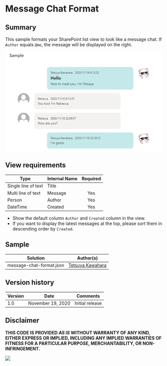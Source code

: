 # Message Chat Format

## Summary
This sample formats your SharePoint list view to look like a message chat. If `Author` equals `@me`, the message will be displayed on the right.

![screenshot of the sample](./screenshot.png)

## View requirements

|Type|Internal Name|Required|
|---|---|:---:|
|Single line of text|Title||
|Multi line of text|Message|Yes|
|Person|Author|Yes|
|DateTime|Created|Yes|

* Show the default column `Author` and `Created` column in the view.
* If you want to display the latest messages at the top, please sort them in descending order by `Created`.

## Sample

Solution                 |Author(s)
-------------------------|---------------------------
message-chat-format.json |[Tetsuya Kawahara](https://twitter.com/techan_k)

## Version history

Version |Date              |Comments
--------|------------------|--------
1.0     |November 19, 2020 |Initial release


## Disclaimer
**THIS CODE IS PROVIDED *AS IS* WITHOUT WARRANTY OF ANY KIND, EITHER EXPRESS OR IMPLIED, INCLUDING ANY IMPLIED WARRANTIES OF FITNESS FOR A PARTICULAR PURPOSE, MERCHANTABILITY, OR NON-INFRINGEMENT.**

<img src="https://telemetry.sharepointpnp.com/sp-dev-list-formatting/view-samples/message-chat-format" />